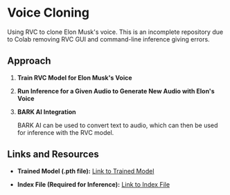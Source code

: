 # Voice Cloning

Using RVC to clone Elon Musk's voice. This is an incomplete repository due to Colab removing RVC GUI and command-line inference giving errors.

## Approach

1. **Train RVC Model for Elon Musk's Voice**

2. **Run Inference for a Given Audio to Generate New Audio with Elon's Voice**

3. **BARK AI Integration**

   BARK AI can be used to convert text to audio, which can then be used for inference with the RVC model.

## Links and Resources

- **Trained Model (.pth file):** [Link to Trained Model](https://drive.google.com/file/d/1zoDmm-ZUQd2m2W0v7HVOvsMRUpYzs14j/view?usp=sharing)

- **Index File (Required for Inference):** [Link to Index File](https://drive.google.com/file/d/1jwyiiggxcFgCX0nS-yyWA4pv-Mov9WpA/view?usp=sharing)


